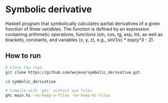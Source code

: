 # Symbolic derivative

Haskell program that symbolically calculates partial derivatives of a given function of three variables. The function is defined by an expression containing arithmetic operations, functions (sin, cos, tg, exp, ln), as well as brackets, constants, and variables (x, y, z), e.g., sin(1/x) * exp(y^3 - 2).

## How to run

```sh
# Clone the repo
git clone https://github.com/wojexe/symbolic_derivative.git

cd symbolic_derivative

# Compile with `ghc` without aux files
ghc main.hs -no-keep-o-files -no-keep-hi-files
```


